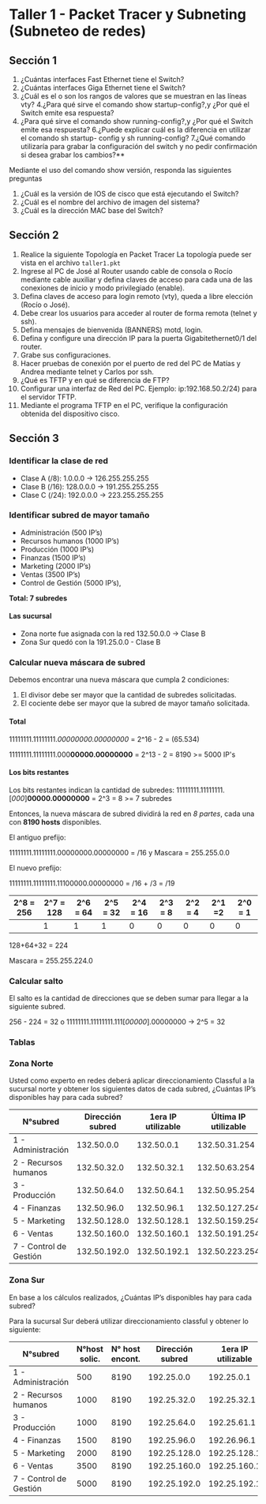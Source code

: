 # Taller 1 - Packet Tracer y Subneting (Subneteo de redes)

## Sección 1

1. ¿Cuántas interfaces Fast Ethernet tiene el Switch?
2. ¿Cuántas interfaces Giga Ethernet tiene el Switch?
3. ¿Cuál es el o son los rangos de valores que se muestran en las líneas
   vty?
   4.¿Para qué sirve el comando show startup-config?,y ¿Por qué el Switch
   emite esa respuesta?
4. ¿Para qué sirve el comando show running-config?,y ¿Por qué el
   Switch emite esa respuesta?
   6.¿Puede explicar cuál es la diferencia en utilizar el comando sh startup-
   config y sh running-config?
   7.¿Qué comando utilizaría para grabar la configuración del switch y no
   pedir confirmación si desea grabar los cambios?**

Mediante el uso del comando show versión, responda
las siguientes preguntas

1. ¿Cuál es la versión de IOS de cisco que está ejecutando el Switch?
2. ¿Cuál es el nombre del archivo de imagen del sistema?
3. ¿Cuál es la dirección MAC base del Switch?

## Sección 2

1. Realice la siguiente Topología en Packet Tracer
   La topología puede ser vista en el archivo `taller1.pkt`
2. Ingrese al PC de José al Router usando cable de consola o Rocío mediante
   cable auxiliar y defina claves de acceso para cada una de las conexiones de
   inicio y modo privilegiado (enable).
3. Defina claves de acceso para login remoto (vty), queda a libre elección (Rocío
   o José).
4. Debe crear los usuarios para acceder al router de forma remota (telnet y ssh).
5. Defina mensajes de bienvenida (BANNERS) motd, login.
6. Defina y configure una dirección IP para la puerta Gigabitethernet0/1 del
   router.
7. Grabe sus configuraciones.
8. Hacer pruebas de conexión por el puerto de red del PC de Matías y Andrea
   mediante telnet y Carlos por ssh.
9. ¿Qué es TFTP y en qué se diferencia de FTP?
10. Configurar una interfaz de Red del PC. Ejemplo: ip:192.168.50.2/24) para el
    servidor TFTP.
11. Mediante el programa TFTP en el PC, verifique la configuración obtenida
    del dispositivo cisco.

## Sección 3

### Identificar la clase de red

- Clase A (/8): 1.0.0.0 -> 126.255.255.255
- Clase B (/16): 128.0.0.0 -> 191.255.255.255
- Clase C (/24): 192.0.0.0 -> 223.255.255.255

### Identificar subred de mayor tamaño

- Administración (500 IP’s)
- Recursos humanos (1000 IP’s)
- Producción (1000 IP’s)
- Finanzas (1500 IP’s)
- Marketing (2000 IP’s)
- Ventas (3500 IP’s)
- Control de Gestión (5000 IP’s),

**Total: 7 subredes**

#### Las sucursal

- Zona norte fue asignada con la red 132.50.0.0 -> Clase B
- Zona Sur quedó con la 191.25.0.0 - Clase B

### Calcular nueva máscara de subred

Debemos encontrar una nueva máscara que cumpla 2 condiciones:

1. El divisor debe ser mayor que la cantidad de subredes solicitadas.
2. El cociente debe ser mayor que la subred de mayor tamaño solicitada.

#### Total

11111111.11111111.*00000000.00000000* = 2^16 - 2 = (65.534)

11111111.11111111.000**00000.00000000** = 2^13 - 2 = 8190 >= 5000 IP's

#### Los bits restantes

Los bits restantes indican la cantidad de subredes:
11111111.11111111.[*000*]**00000.00000000** = 2^3 = 8 >= 7 subredes

Entonces, la nueva máscara de subred dividirá la red en *8 partes*, cada
una con **8190 hosts** disponibles.

El antiguo prefijo:

11111111.11111111.00000000.00000000 = /16 y Mascara = 255.255.0.0

El nuevo prefijo:

11111111.11111111.11100000.00000000 = /16 + /3 = /19

| 2^8 = 256 | 2^7 = 128 | 2^6 = 64 | 2^5 = 32 | 2^4 = 16 | 2^3 = 8 | 2^2 = 4 | 2^1 =2 | 2^0 = 1 |
| --------- | --------- | -------- | -------- | -------- | ------- | ------- | ------ | ------- |
|           | 1         | 1        | 1        | 0        | 0       | 0       | 0      | 0       |

128+64+32 = 224

Mascara = 255.255.224.0

### Calcular salto

El salto es la cantidad de direcciones que se deben sumar para llegar a la siguiente subred.

256 - 224 = 32 o 11111111.11111111.111[*00000*].00000000 -> 2^5 = 32

### Tablas

### Zona Norte

Usted como experto en redes deberá aplicar direccionamiento Classful a la sucursal norte y obtener los siguientes datos de cada subred, ¿Cuántas IP’s disponibles hay para cada subred?

| N°subred               | Dirección subred | 1era IP utilizable | Última IP utilizable | Máscara de red | Prefijo | Gateway      | Broadcast      |
| ----------------------- | ----------------- | ------------------ | --------------------- | --------------- | ------- | ------------ | -------------- |
| 1 - Administración     | 132.50.0.0        | 132.50.0.1         | 132.50.31.254         | 255.255.224.0   | /19     | 132.50.31.1  | 132.50.31.255  |
| 2 - Recursos humanos    | 132.50.32.0       | 132.50.32.1        | 132.50.63.254         | 255.255.224.0   | /19     | 132.50.32.1  | 132.50.63.255  |
| 3 - Producción         | 132.50.64.0       | 132.50.64.1        | 132.50.95.254         | 255.255.224.0   | /19     | 132.50.64.1  | 132.50.95.255  |
| 4 - Finanzas            | 132.50.96.0       | 132.50.96.1        | 132.50.127.254        | 255.255.224.0   | /19     | 132.50.96.1  | 132.50.127.255 |
| 5 - Marketing           | 132.50.128.0      | 132.50.128.1       | 132.50.159.254        | 255.255.224.0   | /19     | 132.50.128.1 | 132.50.159.255 |
| 6 - Ventas              | 132.50.160.0      | 132.50.160.1       | 132.50.191.254        | 255.255.224.0   | /19     | 132.50.160.1 | 132.50.191.255 |
| 7 - Control de Gestión | 132.50.192.0      | 132.50.192.1       | 132.50.223.254        | 255.255.224.0   | /19     | 132.50.192.1 | 132.50.223.254 |

### Zona Sur

En base a los cálculos realizados, ¿Cuántas IP’s disponibles hay para cada subred?

Para la sucursal Sur deberá utilizar direccionamiento classful y obtener lo siguiente: 

| N°subred               | N°host solic. | N° host encont. | Dirección subred | 1era IP utilizable | Última IP utilizable | Máscara de red | Prefijo | Gateway      | Broadcast      |
| ----------------------- | -------------- | ---------------- | ----------------- | ------------------ | --------------------- | --------------- | ------- | ------------ | -------------- |
| 1 - Administración     | 500            | 8190             | 192.25.0.0        | 192.25.0.1         | 192.25.31.254         | 255.255.224.0   | /19     | 192.25.0.1   | 192.25.31.255  |
| 2 - Recursos humanos    | 1000           | 8190             | 192.25.32.0       | 192.25.32.1        | 192.25.61.254         | 255.255.224.0   | /19     | 192.25.32.1  | 192.25.61.255  |
| 3 - Producción         | 1000           | 8190             | 192.25.64.0       | 192.25.61.1        | 192.25.91.254         | 255.255.224.0   | /19     | 192.25.61.1  | 192.25.91.255  |
| 4 - Finanzas            | 1500           | 8190             | 192.25.96.0       | 192.26.96.1        | 192.25.127.254        | 255.255.224.0   | /19     | 192.26.96.1  | 192.25.127.255 |
| 5 - Marketing           | 2000           | 8190             | 192.25.128.0      | 192.25.128.1       | 192.25.159.254        | 255.255.224.0   | /19     | 192.25.128.1 | 192.25.159.255 |
| 6 - Ventas              | 3500           | 8190             | 192.25.160.0      | 192.25.160.1       | 192.25.191.254        | 255.255.224.0   | /19     | 192.25.160.1 | 192.25.191.255 |
| 7 - Control de Gestión | 5000           | 8190             | 192.25.192.0      | 192.25.192.1       | 192.25.223.254        | 255.255.224.0   | /19     | 192.25.192.1 | 192.25.223.255 |
